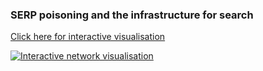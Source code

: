 ### SERP poisoning and the infrastructure for search

[Click here for interactive visualisation](https://soderstromkr.github.io/projects/MAW/network_1/index.html)

[![Interactive network visualisation](https://soderstromkr.github.io/projects/MAW/screenshot.png)](https://soderstromkr.github.io/projects/MAW/network_1/index.html)
